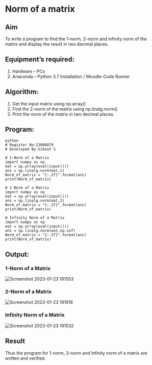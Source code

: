 # Norm of a matrix
## Aim
To write a program to find the 1-norm, 2-norm and infinity norm of the matrix and display the result in two decimal places.
## Equipment’s required:
1.	Hardware – PCs
2.	Anaconda – Python 3.7 Installation / Moodle-Code Runner
## Algorithm:
1. Get the input matrix using np.array()   
2. Find the 2-norm of the matrix using np.linalg.norm()
3. Print the norm of the matrix in two decimal places.

## Program:

```
python
# Register No:22008879
# Developed By:Vikash S

# 1-Norm of a Matrix
import numpy as np
mat = np.array(eval(input()))
ans = np.linalg.norm(mat,1)
Norm_of_matrix = "{:.2f}".format(ans)
print(Norm_of_matrix)
```
```
# 2-Norm of a Matrix
import numpy as np
mat = np.array(eval(input()))
ans = np.linalg.norm(mat,2)
Norm_of_matrix = "{:.2f}".format(ans)
print(Norm_of_matrix)
```
```
# Infinity Norm of a Matrix
import numpy as np
mat = np.array(eval(input()))
ans = np.linalg.norm(mat,np.inf)
Norm_of_matrix = "{:.2f}".format(ans)
print(Norm_of_matrix)
```

## Output:
### 1-Norm of a Matrix

![Screenshot 2023-01-23 191553](https://user-images.githubusercontent.com/119433834/214055463-c2463498-1442-4988-a737-ad016d6f2765.png)



### 2-Norm of a Matrix


![Screenshot 2023-01-23 191616](https://user-images.githubusercontent.com/119433834/214055501-b30ccd64-96dd-4ffb-bd98-3cfc19488207.png)


### Infinity Norm of a Matrix

![Screenshot 2023-01-23 191532](https://user-images.githubusercontent.com/119433834/214055518-7c6a30b9-badc-484e-ae48-4d15a7552257.png)


## Result
Thus the program for 1-norm, 2-norm and Infinity norm of a matrix are written and verified.
